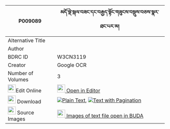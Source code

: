 |P009089|མདོ་སྡེ་སྐལ་བཟང་དང་བརྒྱད་སྟོང་གཟུངས་བསྡུས་བཅས་སྣར་ཐང་པར་མ། 
| --- | --- 
|Alternative Title |
|Author | 
|BDRC ID | W3CN3119
|Creator | Google OCR
|Number of Volumes| 3
|<img width="25" src="https://img.icons8.com/color/25/000000/edit-property.png">Edit Online| [<img width="25" src="https://avatars.githubusercontent.com/u/45091458?s=200&v=4"> Open in Editor](http://editor.openpecha.org/P009089)
|<img width="25" src="https://img.icons8.com/fluent/48/000000/download-2.png"/>  Download | [![](https://img.icons8.com/color/20/000000/txt.png)Plain Text](https://github.com/Openpecha/P009089/releases/download/v1/dode_kalzang_dang_gye_tong_zun_plain_P009089.zip), [![](https://img.icons8.com/color/20/000000/txt.png)Text with Pagination](https://github.com/Openpecha/P009089/releases/download/v1/dode_kalzang_dang_gye_tong_zun_pages_P009089.zip)
|<img width="25" src="https://img.icons8.com/plasticine/100/000000/pictures-folder.png"/>  Source Images | [<img width="25" src="https://library.bdrc.io/icons/BUDA-small.svg"> Images of text file open in BUDA](https://library.bdrc.io/show/bdr:W3CN3119)